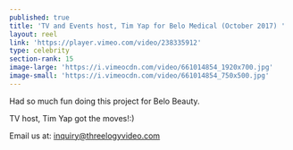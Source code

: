 ```yaml
---
published: true
title: 'TV and Events host, Tim Yap for Belo Medical (October 2017) '
layout: reel
link: 'https://player.vimeo.com/video/238335912'
type: celebrity
section-rank: 15
image-large: 'https://i.vimeocdn.com/video/661014854_1920x700.jpg'
image-small: 'https://i.vimeocdn.com/video/661014854_750x500.jpg'
---
```

Had so much fun doing this project for Belo Beauty.

TV host, Tim Yap got the moves!:)

Email us at: inquiry@threelogyvideo.com
